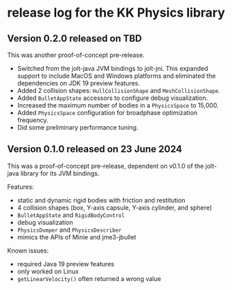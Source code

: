 # release log for the KK Physics library

## Version 0.2.0 released on TBD

This was another proof-of-concept pre-release.

+ Switched from the jolt-java JVM bindings to jolt-jni.  This expanded support
  to include MacOS and Windows platforms and eliminated the dependencies on
  JDK 19 preview features.
+ Added 2 collision shapes:  `HullCollisionShape` and `MeshCollisionShape`.
+ Added `BulletAppState` accessors to configure debug visualization.
+ Increased the maximum number of bodies in a `PhysicsSpace` to 15,000.
+ Added `PhysicsSpace` configuration for broadphase optimization frequency.
+ Did some preliminary performance tuning.

## Version 0.1.0 released on 23 June 2024

This was a proof-of-concept pre-release,
dependent on v0.1.0 of the jolt-java library for its JVM bindings.

Features:

+ static and dynamic rigid bodies with friction and restitution
+ 4 collision shapes (box, Y-axis capsule, Y-axis cylinder, and sphere)
+ `BulletAppState` and `RigidBodyControl`
+ debug visualization
+ `PhysicsDumper` and `PhysicsDescriber`
+ mimics the APIs of Minie and jme3-jbullet

Known issues:

+ required Java 19 preview features
+ only worked on Linux
+ `getLinearVelocity()` often returned a wrong value